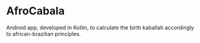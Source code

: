 # AfroCabala
Android app, developed in Kotlin, to calculate the birth kaballah accordingly to african-brazilian principles.
